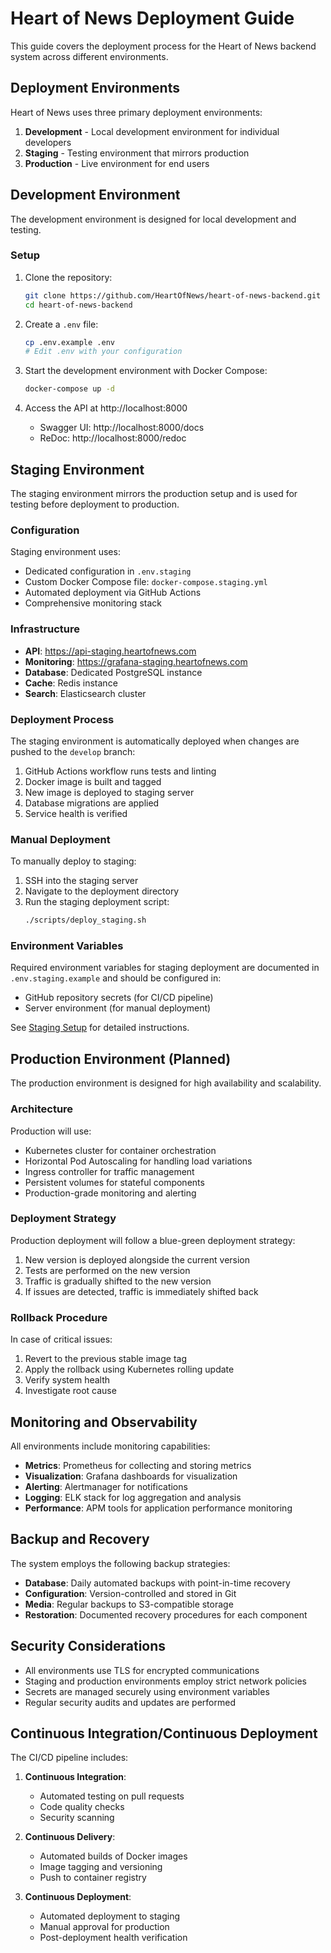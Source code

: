 # Heart of News Deployment Guide

This guide covers the deployment process for the Heart of News backend system across different environments.

## Deployment Environments

Heart of News uses three primary deployment environments:

1. **Development** - Local development environment for individual developers
2. **Staging** - Testing environment that mirrors production
3. **Production** - Live environment for end users

## Development Environment

The development environment is designed for local development and testing.

### Setup

1. Clone the repository:
   ```bash
   git clone https://github.com/HeartOfNews/heart-of-news-backend.git
   cd heart-of-news-backend
   ```

2. Create a `.env` file:
   ```bash
   cp .env.example .env
   # Edit .env with your configuration
   ```

3. Start the development environment with Docker Compose:
   ```bash
   docker-compose up -d
   ```

4. Access the API at http://localhost:8000
   - Swagger UI: http://localhost:8000/docs
   - ReDoc: http://localhost:8000/redoc

## Staging Environment

The staging environment mirrors the production setup and is used for testing before deployment to production.

### Configuration

Staging environment uses:
- Dedicated configuration in `.env.staging`
- Custom Docker Compose file: `docker-compose.staging.yml`
- Automated deployment via GitHub Actions
- Comprehensive monitoring stack

### Infrastructure

- **API**: https://api-staging.heartofnews.com
- **Monitoring**: https://grafana-staging.heartofnews.com
- **Database**: Dedicated PostgreSQL instance
- **Cache**: Redis instance
- **Search**: Elasticsearch cluster

### Deployment Process

The staging environment is automatically deployed when changes are pushed to the `develop` branch:

1. GitHub Actions workflow runs tests and linting
2. Docker image is built and tagged
3. New image is deployed to staging server
4. Database migrations are applied
5. Service health is verified

### Manual Deployment

To manually deploy to staging:

1. SSH into the staging server
2. Navigate to the deployment directory
3. Run the staging deployment script:
   ```bash
   ./scripts/deploy_staging.sh
   ```

### Environment Variables

Required environment variables for staging deployment are documented in `.env.staging.example` and should be configured in:
- GitHub repository secrets (for CI/CD pipeline)
- Server environment (for manual deployment)

See [Staging Setup](staging_setup.md) for detailed instructions.

## Production Environment (Planned)

The production environment is designed for high availability and scalability.

### Architecture

Production will use:
- Kubernetes cluster for container orchestration
- Horizontal Pod Autoscaling for handling load variations
- Ingress controller for traffic management
- Persistent volumes for stateful components
- Production-grade monitoring and alerting

### Deployment Strategy

Production deployment will follow a blue-green deployment strategy:
1. New version is deployed alongside the current version
2. Tests are performed on the new version
3. Traffic is gradually shifted to the new version
4. If issues are detected, traffic is immediately shifted back

### Rollback Procedure

In case of critical issues:
1. Revert to the previous stable image tag
2. Apply the rollback using Kubernetes rolling update
3. Verify system health
4. Investigate root cause

## Monitoring and Observability

All environments include monitoring capabilities:

- **Metrics**: Prometheus for collecting and storing metrics
- **Visualization**: Grafana dashboards for visualization
- **Alerting**: Alertmanager for notifications
- **Logging**: ELK stack for log aggregation and analysis
- **Performance**: APM tools for application performance monitoring

## Backup and Recovery

The system employs the following backup strategies:

- **Database**: Daily automated backups with point-in-time recovery
- **Configuration**: Version-controlled and stored in Git
- **Media**: Regular backups to S3-compatible storage
- **Restoration**: Documented recovery procedures for each component

## Security Considerations

- All environments use TLS for encrypted communications
- Staging and production environments employ strict network policies
- Secrets are managed securely using environment variables
- Regular security audits and updates are performed

## Continuous Integration/Continuous Deployment

The CI/CD pipeline includes:

1. **Continuous Integration**:
   - Automated testing on pull requests
   - Code quality checks
   - Security scanning

2. **Continuous Delivery**:
   - Automated builds of Docker images
   - Image tagging and versioning
   - Push to container registry

3. **Continuous Deployment**:
   - Automated deployment to staging
   - Manual approval for production
   - Post-deployment health verification